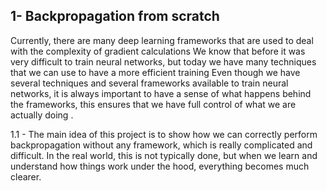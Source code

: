 ## 1- Backpropagation from scratch

  Currently, there are many deep learning frameworks that are used to deal with the complexity of gradient calculations
  We know that before it was very difficult to train neural networks, but today we have many techniques that we can use to have a more efficient training
  Even though we have several techniques and several frameworks available to train neural networks, it is always important to have a sense of what happens behind the frameworks, this 
 ensures that we have full control of what we are actually doing .

 1.1 - The main idea of this project is to show how we can correctly perform backpropagation without any framework, which is really complicated and difficult. In the real world, this is 
      not typically done, but when we learn and understand how things work under the hood, everything becomes much clearer.


 


